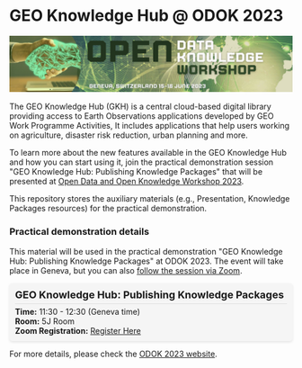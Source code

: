 # GEO Knowledge Hub @ ODOK 2023

[![ODOK 2023 Banner](.github/assets/top_banner_odok.jpg)](https://www.earthobservations.org/odok2023.php)

The GEO Knowledge Hub (GKH) is a central cloud-based digital library providing access to Earth Observations applications developed by GEO Work Programme Activities, It includes applications that help users working on agriculture, disaster risk reduction, urban planning and more.

To learn more about the new features available in the GEO Knowledge Hub and how you can start using it, join the practical demonstration session "GEO Knowledge Hub: Publishing Knowledge Packages" that will be presented at [Open Data and Open Knowledge Workshop 2023](https://www.earthobservations.org/odok2023.php).

This repository stores the auxiliary materials (e.g., Presentation, Knowledge Packages resources) for the practical demonstration.

### Practical demonstration details

This material will be used in the practical demonstration "GEO Knowledge Hub: Publishing Knowledge Packages" at ODOK 2023. The event will take place in Geneva, but you can also [follow the session via Zoom](https://us02web.zoom.us/webinar/register/WN_iix0Jj8dQi6v7TWe3bM9tg).

<div style="background-color: #f5f5f5; border-radius: 5px; padding: 10px; box-shadow: 0px 2px 4px rgba(0, 0, 0, 0.1); margin: 10px 0;">
  <h3 style="margin: 0; font-size: 18px;">GEO Knowledge Hub: Publishing Knowledge Packages</h3>
  <div style="border-top: 1px solid #ddd; margin: 5px 0;"></div>
  <p style="margin: 0; font-size: 14px;"><strong>Time:</strong> 11:30 - 12:30 (Geneva time)</p>
  <p style="margin: 0; font-size: 14px;"><strong>Room:</strong> 5J Room</p>
  <p style="margin: 0; font-size: 14px;"><strong>Zoom Registration:</strong> <a href="https://us02web.zoom.us/webinar/register/WN_iix0Jj8dQi6v7TWe3bM9tg">Register Here</a></p>
</div>

For more details, please check the [ODOK 2023 website](https://www.earthobservations.org/odok2023.php).
